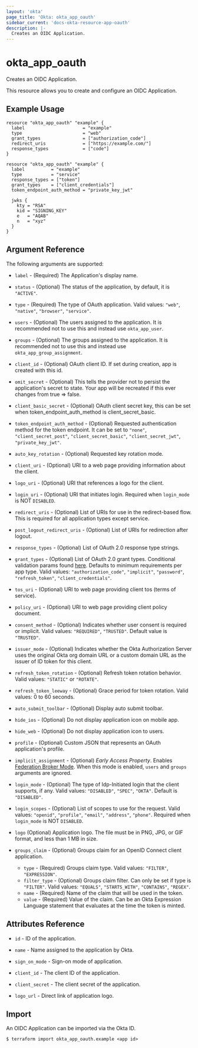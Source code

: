 ```yaml
---
layout: 'okta'
page_title: 'Okta: okta_app_oauth'
sidebar_current: 'docs-okta-resource-app-oauth'
description: |-
  Creates an OIDC Application.
---
```


# okta_app_oauth

Creates an OIDC Application.

This resource allows you to create and configure an OIDC Application.

## Example Usage

```hcl
resource "okta_app_oauth" "example" {
  label                      = "example"
  type                       = "web"
  grant_types                = ["authorization_code"]
  redirect_uris              = ["https://example.com/"]
  response_types             = ["code"]
}
```

```hcl
resource "okta_app_oauth" "example" {
  label          = "example"
  type           = "service"
  response_types = ["token"]
  grant_types    = ["client_credentials"]
  token_endpoint_auth_method = "private_key_jwt"

  jwks {
    kty = "RSA"
    kid = "SIGNING_KEY"
    e   = "AQAB"
    n   = "xyz"
  }
}
```

## Argument Reference

The following arguments are supported:

- `label` - (Required) The Application's display name.

- `status` - (Optional) The status of the application, by default, it is `"ACTIVE"`.

- `type` - (Required) The type of OAuth application. Valid values: `"web"`, `"native"`, `"browser"`, `"service"`.

- `users` - (Optional) The users assigned to the application. It is recommended not to use this and instead use `okta_app_user`.

- `groups` - (Optional) The groups assigned to the application. It is recommended not to use this and instead use `okta_app_group_assignment`.

- `client_id` - (Optional) OAuth client ID. If set during creation, app is created with this id.

- `omit_secret` - (Optional) This tells the provider not to persist the application's secret to state. Your app will be recreated if this ever changes from true => false.

- `client_basic_secret` - (Optional) OAuth client secret key, this can be set when token_endpoint_auth_method is client_secret_basic.

- `token_endpoint_auth_method` - (Optional) Requested authentication method for the token endpoint. It can be set to `"none"`, `"client_secret_post"`, `"client_secret_basic"`, `"client_secret_jwt"`, `"private_key_jwt"`.

- `auto_key_rotation` - (Optional) Requested key rotation mode.

- `client_uri` - (Optional) URI to a web page providing information about the client.

- `logo_uri` - (Optional) URI that references a logo for the client.

- `login_uri` - (Optional) URI that initiates login. Required when `login_mode` is NOT `DISABLED`.

- `redirect_uris` - (Optional) List of URIs for use in the redirect-based flow. This is required for all application types except service.

- `post_logout_redirect_uris` - (Optional) List of URIs for redirection after logout.

- `response_types` - (Optional) List of OAuth 2.0 response type strings.

- `grant_types` - (Optional) List of OAuth 2.0 grant types. Conditional validation params found [here](https://developer.okta.com/docs/api/resources/apps#credentials-settings-details). 
  Defaults to minimum requirements per app type. Valid values: `"authorization_code"`, `"implicit"`, `"password"`, `"refresh_token"`, `"client_credentials"`. 

- `tos_uri` - (Optional) URI to web page providing client tos (terms of service).

- `policy_uri` - (Optional) URI to web page providing client policy document.

- `consent_method` - (Optional) Indicates whether user consent is required or implicit. Valid values: `"REQUIRED"`, `"TRUSTED"`. Default value is `"TRUSTED"`.

- `issuer_mode` - (Optional) Indicates whether the Okta Authorization Server uses the original Okta org domain URL or a custom domain URL as the issuer of ID token for this client.

- `refresh_token_rotation` - (Optional) Refresh token rotation behavior. Valid values: `"STATIC"` or `"ROTATE"`.

- `refresh_token_leeway` - (Optional) Grace period for token rotation. Valid values: 0 to 60 seconds.

- `auto_submit_toolbar` - (Optional) Display auto submit toolbar.

- `hide_ios` - (Optional) Do not display application icon on mobile app.

- `hide_web` - (Optional) Do not display application icon to users.

- `profile` - (Optional) Custom JSON that represents an OAuth application's profile.

- `implicit_assignment` - (Optional) *Early Access Property*. Enables [Federation Broker Mode]( https://help.okta.com/en/prod/Content/Topics/Apps/apps-fbm-enable.htm). When this mode is enabled, `users` and `groups` arguments are ignored.

- `login_mode` - (Optional) The type of Idp-Initiated login that the client supports, if any. Valid values: `"DISABLED"`, `"SPEC"`, `"OKTA"`. Default is `"DISABLED"`.

- `login_scopes` - (Optional) List of scopes to use for the request. Valid values: `"openid"`, `"profile"`, `"email"`, `"address"`, `"phone"`. Required when `login_mode` is NOT `DISABLED`.

- `logo` (Optional) Application logo. The file must be in PNG, JPG, or GIF format, and less than 1 MB in size.

- `groups_claim` - (Optional) Groups claim for an OpenID Connect client application.
  - `type` - (Required) Groups claim type. Valid values: `"FILTER"`, `"EXPRESSION"`.
  - `filter_type` - (Optional) Groups claim filter. Can only be set if type is `"FILTER"`. Valid values: `"EQUALS"`, `"STARTS_WITH"`, `"CONTAINS"`, `"REGEX"`.
  - `name` - (Required) Name of the claim that will be used in the token.
  - `value` - (Required) Value of the claim. Can be an Okta Expression Language statement that evaluates at the time the token is minted.

## Attributes Reference

- `id` - ID of the application.

- `name` - Name assigned to the application by Okta.

- `sign_on_mode` - Sign-on mode of application.

- `client_id` - The client ID of the application.

- `client_secret` - The client secret of the application.

- `logo_url` - Direct link of application logo.

## Import

An OIDC Application can be imported via the Okta ID.

```
$ terraform import okta_app_oauth.example <app id>
```
